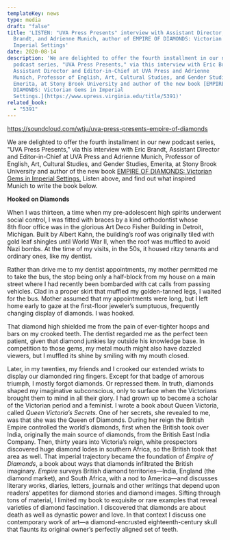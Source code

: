 ```yaml
---
templateKey: news
type: media
draft: "false"
title: 'LISTEN: "UVA Press Presents" interview with Assistant Director, Eric
  Brandt, and Adrienne Munich, author of EMPIRE OF DIAMONDS: Victorian Gems in
  Imperial Settings'
date: 2020-08-14
description: 'We are delighted to offer the fourth installment in our new
  podcast series, "UVA Press Presents," via this interview with Eric Brandt,
  Assistant Director and Editor-in-Chief at UVA Press and Adrienne
  Munich, Professor of English, Art, Cultural Studies, and Gender Studies,
  Emerita, at Stony Brook University and author of the new book [EMPIRE OF
  DIAMONDS: Victorian Gems in Imperial
  Settings.](https://www.upress.virginia.edu/title/5391)'
related_book:
  - "5391"
---
```

https://soundcloud.com/wtju/uva-press-presents-empire-of-diamonds

We are delighted to offer the fourth installment in our new podcast series, "UVA Press Presents," via this interview with Eric Brandt, Assistant Director and Editor-in-Chief at UVA Press and Adrienne Munich, Professor of English, Art, Cultural Studies, and Gender Studies, Emerita, at Stony Brook University and author of the new book [EMPIRE OF DIAMONDS: Victorian Gems in Imperial Settings.](https://www.upress.virginia.edu/title/5391) Listen above, and find out what inspired Munich to write the book below.

**Hooked on Diamonds**

When I was thirteen, a time when my pre-adolescent high spirits underwent social control, I was fitted with braces by a kind orthodontist whose 8th floor office was in the glorious Art Deco Fisher Building in Detroit, Michigan. Built by Albert Kahn, the building’s roof was originally tiled with gold leaf shingles until World War II, when the roof was muffled to avoid Nazi bombs. At the time of my visits, in the 50s, it housed ritzy tenants and ordinary ones, like my dentist.

Rather than drive me to my dentist appointments, my mother permitted me to take the bus, the stop being only a half-block from my house on a main street where I had recently been bombarded with cat calls from passing vehicles. Clad in a proper skirt that muffled my golden-tanned legs, I waited for the bus. Mother assumed that my appointments were long, but I left home early to gaze at the first-floor jeweler’s sumptuous, frequently changing display of diamonds. I was hooked.

That diamond high shielded me from the pain of ever-tighter hoops and bars on my crooked teeth. The dentist regarded me as the perfect teen patient, given that diamond junkies lay outside his knowledge base. In competition to those gems, my metal mouth might also have dazzled viewers, but I muffled its shine by smiling with my mouth closed.

Later, in my twenties, my friends and I crooked our extended wrists to display our diamonded ring fingers. Except for that badge of amorous triumph, I mostly forgot diamonds. Or repressed them. In truth, diamonds shaped my imaginative subconscious, only to surface when the Victorians brought them to mind in all their glory. I had grown up to become a scholar of the Victorian period and a feminist. I wrote a book about Queen Victoria, called *Queen Victoria’s Secrets.* One of her secrets, she revealed to me, was that she was the Queen of Diamonds. During her reign the British Empire controlled the world’s diamonds, first when the British took over India, originally the main source of diamonds, from the British East India Company. Then, thirty years into Victoria’s reign, white prospectors discovered huge diamond lodes in southern Africa, so the British took that area as well. That imperial trajectory became the foundation of *Empire of Diamonds*, a book about ways that diamonds infiltrated the British imaginary. *Empire* surveys British diamond territories—India, England (the diamond market), and South Africa, with a nod to America—and discusses literary works, diaries, letters, journals and other writings that depend upon readers’ appetites for diamond stories and diamond images. Sifting through tons of material, I limited my book to exquisite or rare examples that reveal varieties of diamond fascination. I discovered that diamonds are about death as well as dynastic power and love. In that context I discuss one contemporary work of art—a diamond-encrusted eighteenth-century skull that flaunts its original owner’s perfectly aligned set of teeth.